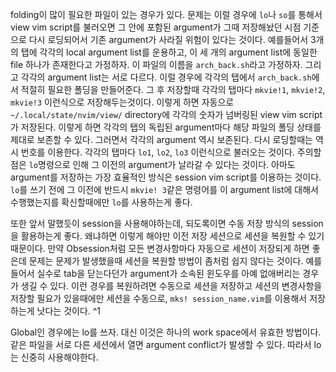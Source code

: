 folding이 많이 필요한 파일이 있는 경우가 있다. 문제는 이럴 경우에 `lo`나 `so`를 통해서 view vim script를 불러오면 그 안에 포함된 argument가 그때 저장해놨던 시점 기준으로 다시 로딩되어서 기존 argument가 사라질 위험이 있다는 것이다. 예를들어서 3개의 탭에 각각의 local argument list를 운용하고, 이 세 개의 argument list에 동일한 file 하나가 존재한다고 가정하자. 이 파일의 이름을 `arch_back.sh`라고 가정하자. 그리고 각각의 argument list는 서로 다르다. 이럴 경우에 각각의 탭에서 `arch_back.sh`에서 적절히 필요한 폴딩을 만들어준다. 그 후 저장할때 각각의 탭마다 `mkvie!1`, `mkvie!2`, `mkvie!3` 이런식으로 저장해두는것이다. 이렇게 하면 자동으로 `~/.local/state/nvim/view/` directory에 각각의 숫자가 넘버링된 view vim script가 저장된다. 이렇게 하면 각각의 탭의 독립된 argument마다 해당 파일의 폴딩 상태를 제대로 보존할 수 있다. 그러면서 각각의 argument 역시 보존된다. 
  다시 로딩할때는 역시 번호를 이용한다. 각각의 탭마다 `lo1`, `lo2`, `lo3` 이런식으로 불러오는 것이다.
주의할점은 `lo`명령으로 인해 그 이전의 argument가 날라갈 수 있다는 것이다. 아마도 argument를 저장하는 가장 효율적인 방식은 session vim script를 이용하는 것이다. `lo`를 쓰기 전에 그 이전에 반드시 `mkvie! 3`같은 명령어를 이 argument list에 대해서 수행했는지를 확신할때에만 `lo`를 사용하는게 좋다.

또한 앞서 말했듯이 session을 사용해야하는데, 되도록이면 수동 저장 방식의 session을 활용하는게 좋다. 왜냐하면 이렇게 해야만 이전 저장 세션으로 세션을 복원할 수 있기 때문이다. 만약 Obsession처럼 모든 변경사항마다 자동으로 세션이 저장되게 하면 좋은데 문제는 문제가 발생했을때 세션을 복원할 방법이 좀처럼 쉽지 않다는 것이다. 예를 들어서 실수로 tab을 닫는다던가 argument가 소속된 윈도우를 아예 없애버리는 경우가 생길 수 있다. 이런 경우를 복원하려면 수동으로 세션을 저장하고 세션의 변경사항을 저장할 필요가 있을때에만 세션을 수동으로, `mks! session_name.vim`를 이용해서 저장하는게 낫다는 것이다. ^1

Global인 경우에는 lo를 쓰자. 
대신 이것은 하나의 work space에서 유효한 방법이다.
같은 파일을 서로 다른 세션에서 열면 argument conflict가 발생할 수 있다. 따라서 lo는 신중히 사용해야한다.